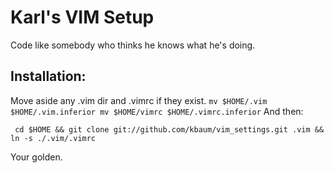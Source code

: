 Karl's VIM Setup
================

Code like somebody who thinks he knows what he's doing.

Installation:
-------------
Move aside any .vim dir and .vimrc if they exist.
``
mv $HOME/.vim $HOME/.vim.inferior
mv $HOME/vimrc $HOME/.vimrc.inferior
``
And then:

`` 
cd $HOME && git clone git://github.com/kbaum/vim_settings.git .vim && ln -s ./.vim/.vimrc
``

Your golden.
